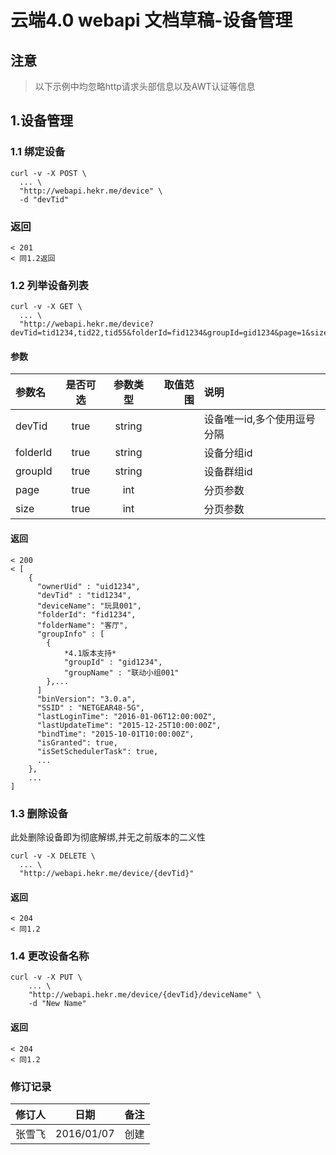 # 云端4.0 webapi 文档草稿-设备管理
## 注意
> 以下示例中均忽略http请求头部信息以及AWT认证等信息


## 1.设备管理
### 1.1 绑定设备
```
curl -v -X POST \
  ... \
  "http://webapi.hekr.me/device" \
  -d "devTid"
```
### 返回
```
< 201
< 同1.2返回
```

### 1.2 列举设备列表
```
curl -v -X GET \
  ... \
  "http://webapi.hekr.me/device?devTid=tid1234,tid22,tid55&folderId=fid1234&groupId=gid1234&page=1&size=10"
```
#### 参数
| 参数名  | 是否可选 | 参数类型 | 取值范围 | 说明                         |
|:--------|:--------:|:--------:|---------:|:-----------------------------|
| devTid  |  true    |  string  |          | 设备唯一id,多个使用逗号分隔    |
| folderId|  true    |  string  |          | 设备分组id                   |
| groupId |  true    |  string  |          | 设备群组id                   |
| page    |  true    |  int     |          | 分页参数                     |
| size    |  true    |  int     |          | 分页参数                     |
#### 返回
```
< 200
< [
    {
      "ownerUid" : "uid1234",
      "devTid" : "tid1234",
      "deviceName": "玩具001",
      "folderId": "fid1234",
      "folderName": "客厅",
      "groupInfo" : [
        {
            *4.1版本支持*
            "groupId" : "gid1234",
            "groupName" : "联动小组001"
        },...
      ]
      "binVersion": "3.0.a",
      "SSID" : "NETGEAR48-5G",
      "lastLoginTime": "2016-01-06T12:00:00Z",
      "lastUpdateTime": "2015-12-25T10:00:00Z",
      "bindTime": "2015-10-01T10:00:00Z",
      "isGranted": true,
      "isSetSchedulerTask": true,
      ...
    },
    ...
]
```

### 1.3 删除设备
此处删除设备即为彻底解绑,并无之前版本的二义性
```
curl -v -X DELETE \
  ... \
  "http://webapi.hekr.me/device/{devTid}"
```
#### 返回
```
< 204
< 同1.2
```

### 1.4 更改设备名称
```
curl -v -X PUT \
    ... \
    "http://webapi.hekr.me/device/{devTid}/deviceName" \
    -d "New Name"
```
#### 返回
```
< 204
< 同1.2
```

### 修订记录
| 修订人 |    日期    | 备注 |
|:-------|:----------:|:----:|
| 张雪飞 | 2016/01/07 | 创建 |